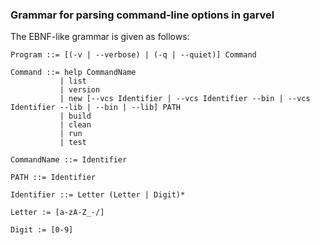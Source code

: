 ### Grammar for parsing command-line options in garvel


The EBNF-like grammar is given as follows:

```
Program ::= [(-v | --verbose) | (-q | --quiet)] Command 
```

```
Command ::= help CommandName
           | list 
           | version
           | new [--vcs Identifier | --vcs Identifier --bin | --vcs Identifier --lib | --bin | --lib] PATH
           | build
           | clean
           | run
           | test
```

```
CommandName ::= Identifier
```

```
PATH ::= Identifier
```

```
Identifier ::= Letter (Letter | Digit)*
```

```
Letter := [a-zA-Z_-/]
```

```
Digit := [0-9]
```


